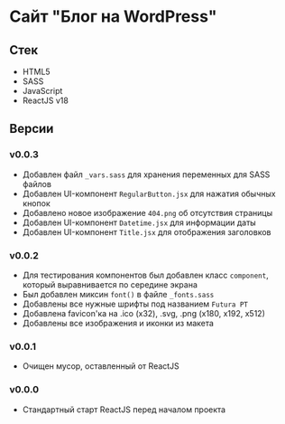 # Сайт "Блог на WordPress"

## Стек
- HTML5
- SASS
- JavaScript
- ReactJS v18

## Версии
### v0.0.3
- Добавлен файл `_vars.sass` для хранения переменных для SASS файлов
- Добавлен UI-компонент `RegularButton.jsx` для нажатия обычных кнопок
- Добавлено новое изображение `404.png` об отсутствия страницы
- Добавлен UI-компонент `Datetime.jsx` для информации даты
- Добавлен UI-компонент `Title.jsx` для отображения заголовков

### v0.0.2
- Для тестирования компонентов был добавлен класс `component`, который выравнивается по середине экрана
- Был добавлен миксин `font()` в файле `_fonts.sass`
- Добавлены все нужные шрифты под названием `Futura PT`
- Добавлена favicon'ка на .ico (x32), .svg, .png (x180, x192, x512)
- Добавлены все изображения и иконки из макета

### v0.0.1
- Очищен мусор, оставленный от ReactJS

### v0.0.0
- Стандартный старт ReactJS перед началом проекта
